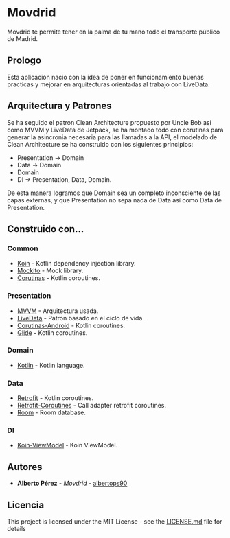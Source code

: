 # Movdrid

Movdrid te permite tener en la palma de tu mano todo el transporte público de Madrid.

## Prologo

Esta aplicación nacio con la idea de poner en funcionamiento buenas practicas y mejorar en arquitecturas orientadas al trabajo con LiveData.

## Arquitectura y Patrones

Se ha seguido el patron Clean Architecture propuesto por Uncle Bob así como MVVM y LiveData de Jetpack, se ha montado todo con corutinas para generar la asincronia necesaria para las llamadas a la API, el modelado de Clean Architecture se ha construido con los siguientes principios:

* Presentation -> Domain
* Data -> Domain
* Domain
* DI -> Presentation, Data, Domain.

De esta manera logramos que Domain sea un completo inconsciente de las capas externas, y que Presentation no sepa nada de Data así como Data de Presentation.

## Construido con...

### Common
* [Koin](https://insert-koin.io) - Kotlin dependency injection library.
* [Mockito](https://developer.android.com/training/testing/unit-testing/local-unit-tests) - Mock library.
* [Corutinas](https://github.com/Kotlin/kotlinx.coroutines/tree/master/ui/kotlinx-coroutines-android) - Kotlin coroutines.

### Presentation
* [MVVM](https://developer.android.com/topic/libraries/architecture/viewmodel) - Arquitectura usada.
* [LiveData](https://developer.android.com/topic/libraries/architecture/livedata) - Patron basado en el ciclo de vida.
* [Corutinas-Android](https://github.com/Kotlin/kotlinx.coroutines) - Kotlin coroutines.
* [Glide](https://github.com/Kotlin/kotlinx.coroutines) - Kotlin coroutines.

### Domain
* [Kotlin](https://github.com/JetBrains/kotlin) - Kotlin language.

### Data
* [Retrofit](https://github.com/Kotlin/kotlinx.coroutines/tree/master/ui/kotlinx-coroutines-android) - Kotlin coroutines.
* [Retrofit-Coroutines](https://github.com/JakeWharton/retrofit2-kotlin-coroutines-adapter) - Call adapter retrofit coroutines.
* [Room](https://developer.android.com/topic/libraries/architecture/room) - Room database.

### DI
* [Koin-ViewModel](https://insert-koin.io/docs/1.0/getting-started/android-viewmodel/) - Koin ViewModel.

## Autores

* **Alberto Pérez** - *Movdrid* - [albertops90](https://github.com/Albertoperezs90)

## Licencia

This project is licensed under the MIT License - see the [LICENSE.md](LICENSE.md) file for details
